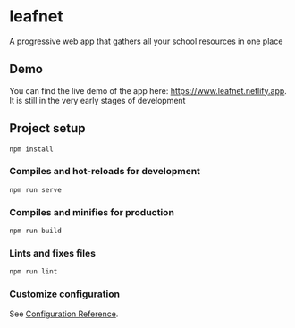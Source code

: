 # leafnet
A progressive web app that gathers all your school resources in one place

## Demo
You can find the live demo of the app here: <https://www.leafnet.netlify.app>.
It is still in the very early stages of development
## Project setup
```
npm install
```

### Compiles and hot-reloads for development
```
npm run serve
```

### Compiles and minifies for production
```
npm run build
```

### Lints and fixes files
```
npm run lint
```

### Customize configuration
See [Configuration Reference](https://cli.vuejs.org/config/).
